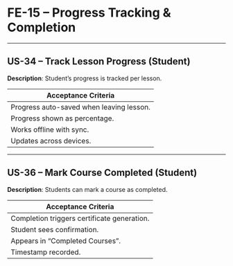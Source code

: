 # **FE-15 – Progress Tracking & Completion**

---

## **US-34 – Track Lesson Progress (Student)**  
**Description**: Student’s progress is tracked per lesson.  

| **Acceptance Criteria** |
|--------------------------|
| Progress auto-saved when leaving lesson. |
| Progress shown as percentage. |
| Works offline with sync. |
| Updates across devices. |

---

## **US-36 – Mark Course Completed (Student)**  
**Description**: Students can mark a course as completed.  

| **Acceptance Criteria** |
|--------------------------|
| Completion triggers certificate generation. |
| Student sees confirmation. |
| Appears in “Completed Courses”. |
| Timestamp recorded. |